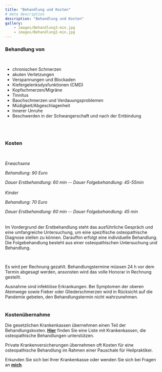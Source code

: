 ```yaml
---
title: "Behandlung und Kosten"
# meta description
description: "Behandlung und Kosten"
gallery: 
    - images/Behandlung3-min.jpg
    - images/Behandlung2-min.jpg
---  
```



### Behandlung von  
<br>

* chronischen Schmerzen
* akuten Verletzungen
* Verspannungen und Blockaden
* Kiefergelenksdysfunktionen (CMD)
* Kopfschmerzen/Migräne
* Tinnitus
* Bauchschmerzen und Verdauungsproblemen
* Müdigkeit/Abgeschlagenheit
* Innerer Unruhe
* Beschwerden in der Schwangerschaft und nach der Entbindung  
<br>
<br>  


### Kosten 

<br>

*Erwachsene*

*Behandlung: 90 Euro*  <br>

*Dauer Erstbehandlung: 60 min -- Dauer Folgebehandlung: 45-55min*
<br>
<br>
*Kinder*<br>

*Behandlung: 70 Euro*<br>

*Dauer Erstbehandlung: 60 min -- Dauer Folgebehandlung: 45 min* <br>
<br>
<br>
Im Vordergrund der Erstbehandlung steht das ausführliche Gespräch und eine umfangreiche Untersuchung, um eine spezifische osteopathische Diagnose stellen zu können. Daraufhin erfolgt eine individuelle Behandlung.  
Die Folgebehandlung besteht aus einer osteopathischen Untersuchung und Behandlung.  

<br>

Es wird per Rechnung gezahlt.
Behandlungstermine müssen 24 h vor dem Termin abgesagt werden, ansonsten wird das volle Honorar in Rechnung gestellt.
<br>

Ausnahme sind infektiöse Erkrankungen. Bei Symptomen der oberen Atemwege sowie Fieber oder Gliederschmerzen wird in Rücksicht auf die Pandemie gebeten, den Behandlungstermin nicht wahrzunehmen.
<br>
<br>

### Kostenübernahme  
Die gesetzlichen Krankenkassen übernehmen einen Teil der Behandlungskosten. **[Hier](https://www.krankenkassen.de/gesetzliche-krankenkassen/leistungen-gesetzliche-krankenkassen/alternative-heilmethoden/osteopathie)** finden Sie eine Liste mit Krankenkassen, die osteopathische Behandlungen unterstützen.  

Private Krankenversicherungen übernehmen oft Kosten für eine osteopathische Behandlung im Rahmen einer Pauschale für Heilpraktiker.  
  
Erkunden Sie sich bei Ihrer Krankenkasse oder wenden Sie sich bei Fragen an **[mich](https://www.osteopathiekammhoff.de/kontakt/ "Kontakt")**.  